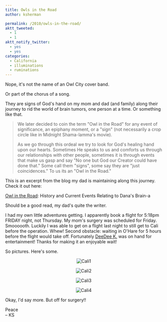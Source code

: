 ```yaml
---
title: Owls in the Road
author: ksherman

permalink: /2010/owls-in-the-road/
aktt_tweeted:
  - 1
  - 1
aktt_notify_twitter:
  - yes
  - yes
categories:
  - California
  - illuminations
  - ruminations
---
```

Nope, it's not the name of an Owl City cover band.

Or part of the chorus of a song.

They are signs of God's hand on my mom and dad (and family) along their journey to rid the world of brain tumors, one person at a time. Or something like that.

> We later decided to coin the term "Owl in the Road" for any event of significance, an epiphany moment, or a "sign" (not necessarily a crop circle like in Midnight Shama-lamma's movie).
> 
> As we go through this ordeal we try to look for God's healing hand upon our hearts. Sometimes He speaks to us and comforts us through our relationships with other people, sometimes it is through events that make us gasp and say "No one but God our Creator could have done that." Some call them "signs", some say they are "just coincidences." To us its an "Owl in the Road."

This is an excerpt from the blog my dad is maintaining along this journey. Check it out here:

<a title="Owl in the Road" href="http://owlintheroad.blogspot.com/" target="_blank">Owl in the Road</a>: History and Current Events Relating to Dana's Brain-a

Should be a good read, my dad's quite the writer.

I had my own little adventures getting. I apparently book a flight for 5:18pm FRIDAY night, not Thursday. My mom's surgery was scheduled for Friday. Smoooooth. Luckily I was able to get on a flight last night to still get to Cali before the operation. Whew! Second obstacle: waiting in O'Hare for 5 hours before the flight would take off. Fortunately [DeeDee K.][1] was on hand for entertainment! Thanks for making it an enjoyable wait!

So pictures. Here's some.

<p style="text-align: center;">
  <img class="aligncenter" src="https://s3-us-west-2.amazonaws.com/assets.kshermphoto.com/2010PostsImages/05-MAY/Cali2.jpg" alt="Cali1" />
</p>

<p style="text-align: center;">
  <img class="aligncenter" src="https://s3-us-west-2.amazonaws.com/assets.kshermphoto.com/2010PostsImages/05-MAY/Cali3.jpg" alt="Cali2" />
</p>

<p style="text-align: center;">
  <img class="aligncenter" src="https://s3-us-west-2.amazonaws.com/assets.kshermphoto.com/2010PostsImages/05-MAY/Cali4.jpg" alt="Cali3" />
</p>

<p style="text-align: center;">
  <img class="aligncenter" src="https://s3-us-west-2.amazonaws.com/assets.kshermphoto.com/2010PostsImages/05-MAY/Cali5.JPG" alt="Cali4" />
</p>

Okay, I'd say more. But off for surgery!!

Peace  
– KS

 [1]: http://tufbe.blogspot.com/